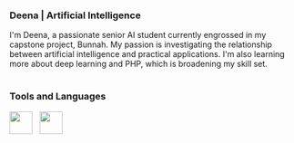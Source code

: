 ### Deena | Artificial Intelligence
I'm Deena, a passionate senior AI student currently engrossed in my capstone project, Bunnah. My passion is investigating the relationship between artificial intelligence and practical applications. I'm also learning more about deep learning and PHP, which is broadening my skill set.


#

### Tools and Languages 

 <img align="left" width="40px" style="padding-right:10px;" src="https://cdn.jsdelivr.net/gh/devicons/devicon@latest/icons/cplusplus/cplusplus-original.svg" />
 
<img align="left" width="40px" style="padding-right:10px;" src="https://cdn.jsdelivr.net/gh/devicons/devicon@latest/icons/java/java-plain-wordmark.svg" />
